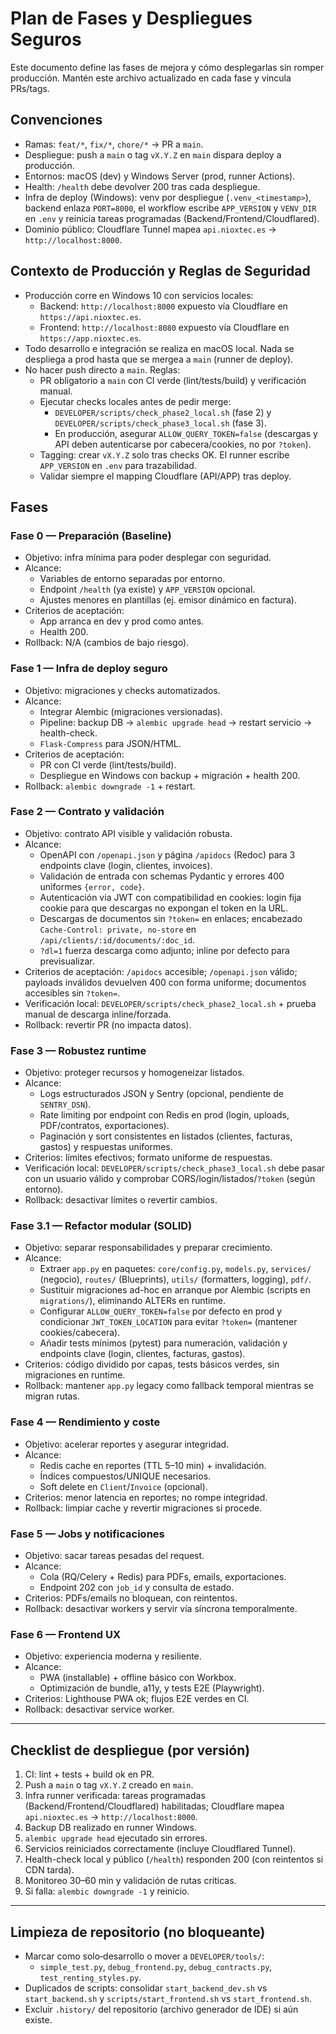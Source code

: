 # Plan de Fases y Despliegues Seguros

Este documento define las fases de mejora y cómo desplegarlas sin romper producción.
Mantén este archivo actualizado en cada fase y vincula PRs/tags.

## Convenciones
- Ramas: `feat/*`, `fix/*`, `chore/*` → PR a `main`.
- Despliegue: push a `main` o tag `vX.Y.Z` en `main` dispara deploy a producción.
- Entornos: macOS (dev) y Windows Server (prod, runner Actions).
- Health: `/health` debe devolver 200 tras cada despliegue.
 - Infra de deploy (Windows): venv por despliegue (`.venv_<timestamp>`), backend enlaza `PORT=8000`, el workflow escribe `APP_VERSION` y `VENV_DIR` en `.env` y reinicia tareas programadas (Backend/Frontend/Cloudflared).
 - Dominio público: Cloudflare Tunnel mapea `api.nioxtec.es` → `http://localhost:8000`.

## Contexto de Producción y Reglas de Seguridad
- Producción corre en Windows 10 con servicios locales:
  - Backend: `http://localhost:8000` expuesto vía Cloudflare en `https://api.nioxtec.es`.
  - Frontend: `http://localhost:8080` expuesto vía Cloudflare en `https://app.nioxtec.es`.
- Todo desarrollo e integración se realiza en macOS local. Nada se despliega a prod hasta que se mergea a `main` (runner de deploy).
- No hacer push directo a `main`. Reglas:
  - PR obligatorio a `main` con CI verde (lint/tests/build) y verificación manual.
  - Ejecutar checks locales antes de pedir merge:
    - `DEVELOPER/scripts/check_phase2_local.sh` (fase 2) y `DEVELOPER/scripts/check_phase3_local.sh` (fase 3).
    - En producción, asegurar `ALLOW_QUERY_TOKEN=false` (descargas y API deben autenticarse por cabecera/cookies, no por `?token`).
  - Tagging: crear `vX.Y.Z` solo tras checks OK. El runner escribe `APP_VERSION` en `.env` para trazabilidad.
  - Validar siempre el mapping Cloudflare (API/APP) tras deploy.

## Fases

### Fase 0 — Preparación (Baseline)
- Objetivo: infra mínima para poder desplegar con seguridad.
- Alcance:
  - Variables de entorno separadas por entorno.
  - Endpoint `/health` (ya existe) y `APP_VERSION` opcional.
  - Ajustes menores en plantillas (ej. emisor dinámico en factura).
- Criterios de aceptación:
  - App arranca en dev y prod como antes.
  - Health 200.
- Rollback: N/A (cambios de bajo riesgo).

### Fase 1 — Infra de deploy seguro
- Objetivo: migraciones y checks automatizados.
- Alcance:
  - Integrar Alembic (migraciones versionadas).
  - Pipeline: backup DB → `alembic upgrade head` → restart servicio → health-check.
  - `Flask-Compress` para JSON/HTML.
- Criterios de aceptación:
  - PR con CI verde (lint/tests/build).
  - Despliegue en Windows con backup + migración + health 200.
- Rollback: `alembic downgrade -1` + restart.

### Fase 2 — Contrato y validación
- Objetivo: contrato API visible y validación robusta.
- Alcance:
  - OpenAPI con `/openapi.json` y página `/apidocs` (Redoc) para 3 endpoints clave (login, clientes, invoices).
  - Validación de entrada con schemas Pydantic y errores 400 uniformes `{error, code}`.
  - Autenticación via JWT con compatibilidad en cookies: login fija cookie para que descargas no expongan el token en la URL.
  - Descargas de documentos sin `?token=` en enlaces; encabezado `Cache-Control: private, no-store` en `/api/clients/:id/documents/:doc_id`.
  - `?dl=1` fuerza descarga como adjunto; inline por defecto para previsualizar.
- Criterios de aceptación: `/apidocs` accesible; `/openapi.json` válido; payloads inválidos devuelven 400 con forma uniforme; documentos accesibles sin `?token=`.
- Verificación local: `DEVELOPER/scripts/check_phase2_local.sh` + prueba manual de descarga inline/forzada.
- Rollback: revertir PR (no impacta datos).

### Fase 3 — Robustez runtime
- Objetivo: proteger recursos y homogeneizar listados.
- Alcance:
  - Logs estructurados JSON y Sentry (opcional, pendiente de `SENTRY_DSN`).
  - Rate limiting por endpoint con Redis en prod (login, uploads, PDF/contratos, exportaciones).
  - Paginación y sort consistentes en listados (clientes, facturas, gastos) y respuestas uniformes.
- Criterios: límites efectivos; formato uniforme de respuestas.
- Verificación local: `DEVELOPER/scripts/check_phase3_local.sh` debe pasar con un usuario válido y comprobar CORS/login/listados/`?token` (según entorno).
- Rollback: desactivar límites o revertir cambios.

### Fase 3.1 — Refactor modular (SOLID)
- Objetivo: separar responsabilidades y preparar crecimiento.
- Alcance:
  - Extraer `app.py` en paquetes: `core/config.py`, `models.py`, `services/` (negocio), `routes/` (Blueprints), `utils/` (formatters, logging), `pdf/`.
  - Sustituir migraciones ad-hoc en arranque por Alembic (scripts en `migrations/`), eliminando ALTERs en runtime.
  - Configurar `ALLOW_QUERY_TOKEN=false` por defecto en prod y condicionar `JWT_TOKEN_LOCATION` para evitar `?token=` (mantener cookies/cabecera).
  - Añadir tests mínimos (pytest) para numeración, validación y endpoints clave (login, clientes, facturas, gastos).
- Criterios: código dividido por capas, tests básicos verdes, sin migraciones en runtime.
- Rollback: mantener `app.py` legacy como fallback temporal mientras se migran rutas.

### Fase 4 — Rendimiento y coste
- Objetivo: acelerar reportes y asegurar integridad.
- Alcance:
  - Redis cache en reportes (TTL 5–10 min) + invalidación.
  - Índices compuestos/UNIQUE necesarios.
  - Soft delete en `Client`/`Invoice` (opcional).
- Criterios: menor latencia en reportes; no rompe integridad.
- Rollback: limpiar cache y revertir migraciones si procede.

### Fase 5 — Jobs y notificaciones
- Objetivo: sacar tareas pesadas del request.
- Alcance:
  - Cola (RQ/Celery + Redis) para PDFs, emails, exportaciones.
  - Endpoint 202 con `job_id` y consulta de estado.
- Criterios: PDFs/emails no bloquean, con reintentos.
- Rollback: desactivar workers y servir vía síncrona temporalmente.

### Fase 6 — Frontend UX
- Objetivo: experiencia moderna y resiliente.
- Alcance:
  - PWA (installable) + offline básico con Workbox.
  - Optimización de bundle, a11y, y tests E2E (Playwright).
- Criterios: Lighthouse PWA ok; flujos E2E verdes en CI.
- Rollback: desactivar service worker.

---

## Checklist de despliegue (por versión)
1. CI: lint + tests + build ok en PR.
2. Push a `main` o tag `vX.Y.Z` creado en `main`.
3. Infra runner verificada: tareas programadas (Backend/Frontend/Cloudflared) habilitadas; Cloudflare mapea `api.nioxtec.es` → `http://localhost:8000`.
4. Backup DB realizado en runner Windows.
5. `alembic upgrade head` ejecutado sin errores.
6. Servicios reiniciados correctamente (incluye Cloudflared Tunnel).
7. Health-check local y público (`/health`) responden 200 (con reintentos si CDN tarda).
8. Monitoreo 30–60 min y validación de rutas críticas.
9. Si falla: `alembic downgrade -1` y reinicio.

---

## Limpieza de repositorio (no bloqueante)
- Marcar como solo‑desarrollo o mover a `DEVELOPER/tools/`:
  - `simple_test.py`, `debug_frontend.py`, `debug_contracts.py`, `test_renting_styles.py`.
- Duplicados de scripts: consolidar `start_backend_dev.sh` vs `start_backend.sh` y `scripts/start_frontend.sh` vs `start_frontend.sh`.
- Excluir `.history/` del repositorio (archivo generador de IDE) si aún existe.
